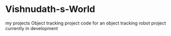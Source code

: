 # Vishnudath-s-World
my projects
Object tracking project code for an object tracking robot project
currently in development
